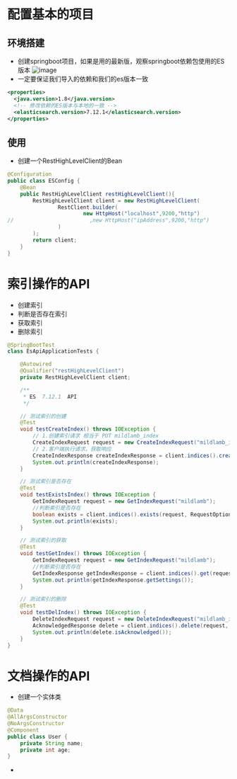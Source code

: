 # 配置基本的项目
## 环境搭建
- 创建springboot项目，如果是用的最新版，观察springboot依赖包使用的ES版本
![image](https://user-images.githubusercontent.com/92672384/146468571-c16af142-0f78-46c7-ae5b-8e42ff43269e.png)
- 一定要保证我们导入的依赖和我们的es版本一致
```xml
<properties>
  <java.version>1.8</java.version>
  <!-- 修改依赖的ES版本与本地的一致 -->
  <elasticsearch.version>7.12.1</elasticsearch.version>
</properties>
```

## 使用
- 创建一个RestHighLevelClient的Bean
```java
@Configuration
public class ESConfig {
    @Bean
    public RestHighLevelClient restHighLevelClient(){
        RestHighLevelClient client = new RestHighLevelClient(
                RestClient.builder(
                        new HttpHost("localhost",9200,"http")
//                        ,new HttpHost("ipAddress",9200,"http")
                )
        );
        return client;
    }
}
```

# 索引操作的API
- 创建索引
- 判断是否存在索引
- 获取索引
- 删除索引
```java
@SpringBootTest
class EsApiApplicationTests {

	@Autowired
	@Qualifier("restHighLevelClient")
	private RestHighLevelClient client;

	/**
	 * ES  7.12.1  API
	 */

	// 测试索引的创建
	@Test
	void testCreateIndex() throws IOException {
		// 1.创建索引请求 相当于 PUT mildlamb_index
		CreateIndexRequest request = new CreateIndexRequest("mildlamb_index");
		// 2.客户端执行请求，获取响应
		CreateIndexResponse createIndexResponse = client.indices().create(request, RequestOptions.DEFAULT);
		System.out.println(createIndexResponse);
	}

	// 测试索引是否存在
	@Test
	void testExistsIndex() throws IOException {
		GetIndexRequest request = new GetIndexRequest("mildlamb");
		//判断索引是否存在
		boolean exists = client.indices().exists(request, RequestOptions.DEFAULT);
		System.out.println(exists);
	}

	// 测试索引的获取
	@Test
	void testGetIndex() throws IOException {
		GetIndexRequest request = new GetIndexRequest("mildlamb");
		//判断索引是否存在
		GetIndexResponse getIndexResponse = client.indices().get(request, RequestOptions.DEFAULT);
		System.out.println(getIndexResponse.getSettings());
	}

	// 测试索引的删除
	@Test
	void testDelIndex() throws IOException {
		DeleteIndexRequest request = new DeleteIndexRequest("mildlamb_index");
		AcknowledgedResponse delete = client.indices().delete(request, RequestOptions.DEFAULT);
		System.out.println(delete.isAcknowledged());
	}
}
```

# 文档操作的API
- 创建一个实体类
```java
@Data
@AllArgsConstructor
@NoArgsConstructor
@Component
public class User {
    private String name;
    private int age;
}
```
- 
